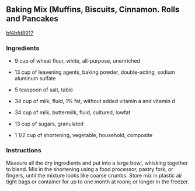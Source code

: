 ## Baking Mix (Muffins, Biscuits, Cinnamon. Rolls and Pancakes

[bf4bfd8917](http://www.food.com/recipe/baking-mix-muffins-biscuits-cinnamon-rolls-and-pancakes-377822)

### Ingredients

 - 9 cup of wheat flour, white, all-purpose, unenriched

 - 13 cup of leavening agents, baking powder, double-acting, sodium aluminum sulfate

 - 5 teaspoon of salt, table

 - 34 cup of milk, fluid, 1% fat, without added vitamin a and vitamin d

 - 34 cup of milk, buttermilk, fluid, cultured, lowfat

 - 13 cup of sugars, granulated

 - 1 1/2 cup of shortening, vegetable, household, composite

### Instructions

Measure all the dry ingredients and put into a large bowl, whisking together to blend. Mix in the shortening using a food processor, pastry fork, or fingers, until the mixture looks like coarse crumbs. Store mix in plastic air tight bags or container for up to one month at room; or longer in the freezer.